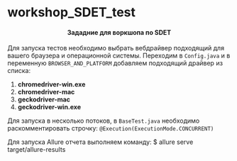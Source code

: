 # workshop_SDET_test

<h4 align="center">
  Зададние для воркшопа по SDET
</h4>

Для запуска тестов необходимо выбрать вебдрайвер подходящий для вашего браузера и операционной системы.
Переходим в `Config.java` и в переменную `BROWSER_AND_PLATFORM` добавляем подходящий драйвер из списка:
1. **chromedriver-win.exe**
2. **chromedriver-mac**
3. **geckodriver-mac**
4. **geckodriver-win.exe**

Для запуска в несколько потоков, в `BaseTest.java` необходимо раскомментировать строчку: `@Execution(ExecutionMode.CONCURRENT)`


Для запуска Allure отчета выполняем команду:
    $ allure serve target/allure-results
